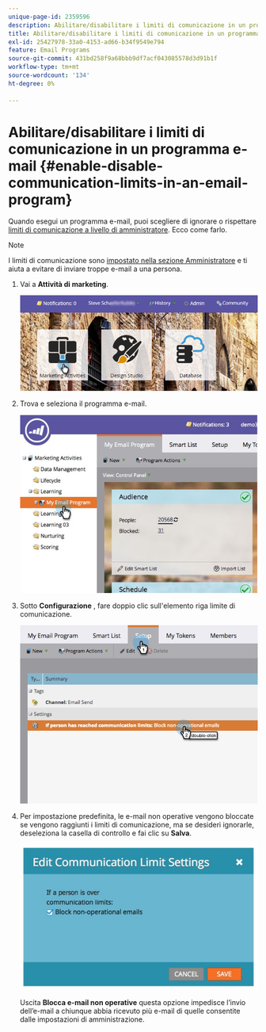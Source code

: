 ```yaml
---
unique-page-id: 2359596
description: Abilitare/disabilitare i limiti di comunicazione in un programma e-mail - Documenti Marketo - Documentazione del prodotto
title: Abilitare/disabilitare i limiti di comunicazione in un programma e-mail
exl-id: 25427978-33a0-4153-ad66-b34f9549e794
feature: Email Programs
source-git-commit: 431bd258f9a68bbb9df7acf043085578d3d91b1f
workflow-type: tm+mt
source-wordcount: '134'
ht-degree: 0%

---
```


# Abilitare/disabilitare i limiti di comunicazione in un programma e-mail {#enable-disable-communication-limits-in-an-email-program}

Quando esegui un programma e-mail, puoi scegliere di ignorare o rispettare [limiti di comunicazione a livello di amministratore](/help/marketo/product-docs/administration/email-setup/enable-communication-limits.md). Ecco come farlo.

>[!NOTE]
>
>I limiti di comunicazione sono [impostato nella sezione Amministratore](/help/marketo/product-docs/administration/email-setup/enable-communication-limits.md) e ti aiuta a evitare di inviare troppe e-mail a una persona.

1. Vai a **Attività di marketing**.

   ![](assets/login-marketing-activities-3.png)

1. Trova e seleziona il programma e-mail.

   ![](assets/selectemailprogram-3.jpg)

1. Sotto **Configurazione** , fare doppio clic sull&#39;elemento riga limite di comunicazione.

   ![](assets/blockoperational.png)

1. Per impostazione predefinita, le e-mail non operative vengono bloccate se vengono raggiunti i limiti di comunicazione, ma se desideri ignorarle, deseleziona la casella di controllo e fai clic su **Salva**.

   ![](assets/ifaperson.jpg)

   Uscita **Blocca e-mail non operative** questa opzione impedisce l’invio dell’e-mail a chiunque abbia ricevuto più e-mail di quelle consentite dalle impostazioni di amministrazione.
